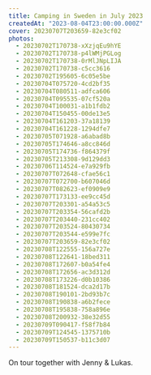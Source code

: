 ```yaml
---
title: Camping in Sweden in July 2023
createdAt: "2023-08-04T23:00:00.000Z"
cover: 20230707T203659-82e3cf02
photos:
  - 20230702T170738-xXzjqEu9hYE
  - 20230702T170738-p4lWMjPGLog
  - 20230702T170738-0rMlJNpLIJA
  - 20230702T170738-c5cc3616
  - 20230702T195605-6c05e5be
  - 20230704T075720-4cd2bf35
  - 20230704T080511-adfca606
  - 20230704T095535-07cf520a
  - 20230704T100031-a1b1fdb2
  - 20230704T150455-00de13e5
  - 20230704T161203-37a18139
  - 20230704T161228-1294dfe7
  - 20230705T071928-a6abad8b
  - 20230705T174646-a8cc846d
  - 20230705T174736-f864379f
  - 20230705T213308-9d129dd3
  - 20230706T114524-e7a929fb
  - 20230707T072648-cfae56c1
  - 20230707T072700-b607046d
  - 20230707T082623-ef0909e9
  - 20230707T173133-ee9cc45d
  - 20230707T203301-a54a53c5
  - 20230707T203354-56cafd2b
  - 20230707T203440-231cc402
  - 20230707T203524-80430734
  - 20230707T203544-e599e7fc
  - 20230707T203659-82e3cf02
  - 20230708T122555-156a727e
  - 20230708T122641-18bed311
  - 20230708T172607-b0a54fe4
  - 20230708T172656-ac3d312d
  - 20230708T173226-d0b10386
  - 20230708T181524-dca2d17b
  - 20230708T190101-2bd93b7c
  - 20230708T190838-a6b2fece
  - 20230708T195838-758a896e
  - 20230708T200932-38e32d55
  - 20230709T090417-f58f7b84
  - 20230709T124545-1375710b
  - 20230709T150537-b11c3d07
---
```


On tour together with Jenny & Lukas.
